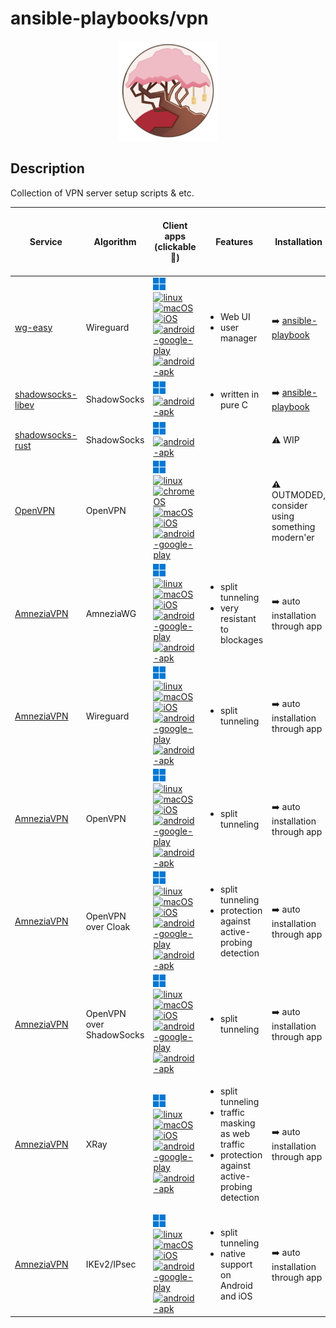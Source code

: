 # ansible-playbooks/vpn
<p align="center">
  <img src="https://github.com/Kseen715/imgs/blob/main/sakura_kharune.png?raw=true" width="160" height="160"/>
</p>

## Description
Collection of VPN server setup scripts & etc.

| Service | Algorithm | </br>Client apps</br>(clickable💅)</br><img width=220/>| Features | </br>Installation</br><img width=80/> |
| --- | ------ | ------- | -------- | --- |
| [wg-easy](https://github.com/wg-easy/wg-easy) | Wireguard | [<img src="https://raw.githubusercontent.com/devicons/devicon/6910f0503efdd315c8f9b858234310c06e04d9c0/icons/windows11/windows11-original.svg" title="windows" height="20"/>](https://download.wireguard.com/windows-client/wireguard-installer.exe) [<img src="https://github.com/user-attachments/assets/29013655-1aa9-4743-8dff-94a334cb447a" title="linux" height="20"/>](https://www.wireguard.com/install/) [<img src="https://github.com/user-attachments/assets/6a6e0a55-4fc8-4a07-b5dc-2a304501ffd8" title="macOS" height="20"/>](https://itunes.apple.com/us/app/wireguard/id1451685025?ls=1&mt=12) [<img src="https://github.com/user-attachments/assets/40aee79a-f3e4-40dc-b67d-149b6810f481" title="iOS" height="20"/>](https://itunes.apple.com/us/app/wireguard/id1441195209?ls=1&mt=8) [<img src="https://github.com/user-attachments/assets/7c73febd-b16c-4fd0-92d2-bd94b0e75f9c" title="android-google-play" height="20"/>](https://play.google.com/store/apps/details?id=com.wireguard.android) [<img src="https://github.com/user-attachments/assets/7c73febd-b16c-4fd0-92d2-bd94b0e75f9c" title="android-apk" height="20"/>](https://download.wireguard.com/android-client/com.wireguard.android-unknown.apk) | <ul><li>Web UI</li><li>user manager</li></ul> | ➡️ [ansible-playbook](https://github.com/Kseen715/ansible-playbooks/blob/main/vpn/wireguard-docker-deb.yml) | 
| [shadowsocks-libev](https://github.com/shadowsocks/shadowsocks-libev) | ShadowSocks | [<img src="https://raw.githubusercontent.com/devicons/devicon/6910f0503efdd315c8f9b858234310c06e04d9c0/icons/windows11/windows11-original.svg" title="windows" height="20"/>](https://github.com/shadowsocks/shadowsocks-windows) [<img src="https://github.com/user-attachments/assets/7c73febd-b16c-4fd0-92d2-bd94b0e75f9c" title="android-apk" height="20"/>](https://github.com/shadowsocks/shadowsocks-android) | <ul><li>written in pure C</li></ul> | ➡️ [ansible-playbook](https://github.com/Kseen715/ansible-playbooks/blob/main/vpn/shadowsocks-libev-docker-deb.yml) |
| [shadowsocks-rust](https://github.com/shadowsocks/shadowsocks-rust) | ShadowSocks | [<img src="https://raw.githubusercontent.com/devicons/devicon/6910f0503efdd315c8f9b858234310c06e04d9c0/icons/windows11/windows11-original.svg" title="windows" height="20"/>](https://github.com/shadowsocks/shadowsocks-windows) [<img src="https://github.com/user-attachments/assets/7c73febd-b16c-4fd0-92d2-bd94b0e75f9c" title="android-apk" height="20"/>](https://github.com/shadowsocks/shadowsocks-android) ||⚠️ WIP|
| [OpenVPN](https://openvpn.net/) | OpenVPN | [<img src="https://raw.githubusercontent.com/devicons/devicon/6910f0503efdd315c8f9b858234310c06e04d9c0/icons/windows11/windows11-original.svg" title="windows" height="20"/>](https://openvpn.net/downloads/openvpn-connect-v3-windows.msi) [<img src="https://github.com/user-attachments/assets/29013655-1aa9-4743-8dff-94a334cb447a" title="linux" height="20"/>](https://openvpn.net/openvpn-client-for-linux/) [<img src="https://github.com/user-attachments/assets/1f7d1915-492b-415f-a692-6b73a85798f9" title="chromeOS" height="20"/>](https://play.google.com/store/apps/details?id=net.openvpn.openvpn) [<img src="https://github.com/user-attachments/assets/6a6e0a55-4fc8-4a07-b5dc-2a304501ffd8" title="macOS" height="20"/>](https://openvpn.net/downloads/openvpn-connect-v3-macos.dmg) [<img src="https://github.com/user-attachments/assets/40aee79a-f3e4-40dc-b67d-149b6810f481" title="iOS" height="20"/>](https://itunes.apple.com/us/app/openvpn-connect/id590379981?mt=8) [<img src="https://github.com/user-attachments/assets/7c73febd-b16c-4fd0-92d2-bd94b0e75f9c" title="android-google-play" height="20"/>](https://play.google.com/store/apps/details?id=net.openvpn.openvpn) ||⚠️ OUTMODED, consider using something modern'er |
| [AmneziaVPN](https://github.com/amnezia-vpn/amnezia-client) | AmneziaWG | [<img src="https://raw.githubusercontent.com/devicons/devicon/6910f0503efdd315c8f9b858234310c06e04d9c0/icons/windows11/windows11-original.svg" title="windows" height="20"/>](https://github.com/amnezia-vpn/amnezia-client/releases) [<img src="https://github.com/user-attachments/assets/29013655-1aa9-4743-8dff-94a334cb447a" title="linux" height="20"/>](https://github.com/amnezia-vpn/amnezia-client/releases) [<img src="https://github.com/user-attachments/assets/6a6e0a55-4fc8-4a07-b5dc-2a304501ffd8" title="macOS" height="20"/>](https://github.com/amnezia-vpn/amnezia-client/releases) [<img src="https://github.com/user-attachments/assets/40aee79a-f3e4-40dc-b67d-149b6810f481" title="iOS" height="20"/>](https://apps.apple.com/us/app/amneziavpn/id1600529900) [<img src="https://github.com/user-attachments/assets/7c73febd-b16c-4fd0-92d2-bd94b0e75f9c" title="android-google-play" height="20"/>](https://play.google.com/store/search?q=amnezia+vpn&c=apps) [<img src="https://github.com/user-attachments/assets/7c73febd-b16c-4fd0-92d2-bd94b0e75f9c" title="android-apk" height="20"/>](https://github.com/amnezia-vpn/amnezia-client/releases) | <ul><li>split tunneling</li><li>very resistant to blockages</li></ul> | ➡️ auto installation through app |
| [AmneziaVPN](https://github.com/amnezia-vpn/amnezia-client) | Wireguard | [<img src="https://raw.githubusercontent.com/devicons/devicon/6910f0503efdd315c8f9b858234310c06e04d9c0/icons/windows11/windows11-original.svg" title="windows" height="20"/>](https://github.com/amnezia-vpn/amnezia-client/releases) [<img src="https://github.com/user-attachments/assets/29013655-1aa9-4743-8dff-94a334cb447a" title="linux" height="20"/>](https://github.com/amnezia-vpn/amnezia-client/releases) [<img src="https://github.com/user-attachments/assets/6a6e0a55-4fc8-4a07-b5dc-2a304501ffd8" title="macOS" height="20"/>](https://github.com/amnezia-vpn/amnezia-client/releases) [<img src="https://github.com/user-attachments/assets/40aee79a-f3e4-40dc-b67d-149b6810f481" title="iOS" height="20"/>](https://apps.apple.com/us/app/amneziavpn/id1600529900) [<img src="https://github.com/user-attachments/assets/7c73febd-b16c-4fd0-92d2-bd94b0e75f9c" title="android-google-play" height="20"/>](https://play.google.com/store/search?q=amnezia+vpn&c=apps) [<img src="https://github.com/user-attachments/assets/7c73febd-b16c-4fd0-92d2-bd94b0e75f9c" title="android-apk" height="20"/>](https://github.com/amnezia-vpn/amnezia-client/releases) | <ul><li>split tunneling</li></ul> | ➡️ auto installation through app |
| [AmneziaVPN](https://github.com/amnezia-vpn/amnezia-client) | OpenVPN | [<img src="https://raw.githubusercontent.com/devicons/devicon/6910f0503efdd315c8f9b858234310c06e04d9c0/icons/windows11/windows11-original.svg" title="windows" height="20"/>](https://github.com/amnezia-vpn/amnezia-client/releases) [<img src="https://github.com/user-attachments/assets/29013655-1aa9-4743-8dff-94a334cb447a" title="linux" height="20"/>](https://github.com/amnezia-vpn/amnezia-client/releases) [<img src="https://github.com/user-attachments/assets/6a6e0a55-4fc8-4a07-b5dc-2a304501ffd8" title="macOS" height="20"/>](https://github.com/amnezia-vpn/amnezia-client/releases) [<img src="https://github.com/user-attachments/assets/40aee79a-f3e4-40dc-b67d-149b6810f481" title="iOS" height="20"/>](https://apps.apple.com/us/app/amneziavpn/id1600529900) [<img src="https://github.com/user-attachments/assets/7c73febd-b16c-4fd0-92d2-bd94b0e75f9c" title="android-google-play" height="20"/>](https://play.google.com/store/search?q=amnezia+vpn&c=apps) [<img src="https://github.com/user-attachments/assets/7c73febd-b16c-4fd0-92d2-bd94b0e75f9c" title="android-apk" height="20"/>](https://github.com/amnezia-vpn/amnezia-client/releases) | <ul><li>split tunneling</li></ul> | ➡️ auto installation through app |
| [AmneziaVPN](https://github.com/amnezia-vpn/amnezia-client) | OpenVPN over Cloak | [<img src="https://raw.githubusercontent.com/devicons/devicon/6910f0503efdd315c8f9b858234310c06e04d9c0/icons/windows11/windows11-original.svg" title="windows" height="20"/>](https://github.com/amnezia-vpn/amnezia-client/releases) [<img src="https://github.com/user-attachments/assets/29013655-1aa9-4743-8dff-94a334cb447a" title="linux" height="20"/>](https://github.com/amnezia-vpn/amnezia-client/releases) [<img src="https://github.com/user-attachments/assets/6a6e0a55-4fc8-4a07-b5dc-2a304501ffd8" title="macOS" height="20"/>](https://github.com/amnezia-vpn/amnezia-client/releases) [<img src="https://github.com/user-attachments/assets/40aee79a-f3e4-40dc-b67d-149b6810f481" title="iOS" height="20"/>](https://apps.apple.com/us/app/amneziavpn/id1600529900) [<img src="https://github.com/user-attachments/assets/7c73febd-b16c-4fd0-92d2-bd94b0e75f9c" title="android-google-play" height="20"/>](https://play.google.com/store/search?q=amnezia+vpn&c=apps) [<img src="https://github.com/user-attachments/assets/7c73febd-b16c-4fd0-92d2-bd94b0e75f9c" title="android-apk" height="20"/>](https://github.com/amnezia-vpn/amnezia-client/releases) | <ul><li>split tunneling</li><li>protection against active-probing detection</li></ul> | ➡️ auto installation through app |
| [AmneziaVPN](https://github.com/amnezia-vpn/amnezia-client) | OpenVPN over ShadowSocks | [<img src="https://raw.githubusercontent.com/devicons/devicon/6910f0503efdd315c8f9b858234310c06e04d9c0/icons/windows11/windows11-original.svg" title="windows" height="20"/>](https://github.com/amnezia-vpn/amnezia-client/releases) [<img src="https://github.com/user-attachments/assets/29013655-1aa9-4743-8dff-94a334cb447a" title="linux" height="20"/>](https://github.com/amnezia-vpn/amnezia-client/releases) [<img src="https://github.com/user-attachments/assets/6a6e0a55-4fc8-4a07-b5dc-2a304501ffd8" title="macOS" height="20"/>](https://github.com/amnezia-vpn/amnezia-client/releases) [<img src="https://github.com/user-attachments/assets/40aee79a-f3e4-40dc-b67d-149b6810f481" title="iOS" height="20"/>](https://apps.apple.com/us/app/amneziavpn/id1600529900) [<img src="https://github.com/user-attachments/assets/7c73febd-b16c-4fd0-92d2-bd94b0e75f9c" title="android-google-play" height="20"/>](https://play.google.com/store/search?q=amnezia+vpn&c=apps) [<img src="https://github.com/user-attachments/assets/7c73febd-b16c-4fd0-92d2-bd94b0e75f9c" title="android-apk" height="20"/>](https://github.com/amnezia-vpn/amnezia-client/releases) | <ul><li>split tunneling</li></ul> | ➡️ auto installation through app |
| [AmneziaVPN](https://github.com/amnezia-vpn/amnezia-client) | XRay | [<img src="https://raw.githubusercontent.com/devicons/devicon/6910f0503efdd315c8f9b858234310c06e04d9c0/icons/windows11/windows11-original.svg" title="windows" height="20"/>](https://github.com/amnezia-vpn/amnezia-client/releases) [<img src="https://github.com/user-attachments/assets/29013655-1aa9-4743-8dff-94a334cb447a" title="linux" height="20"/>](https://github.com/amnezia-vpn/amnezia-client/releases) [<img src="https://github.com/user-attachments/assets/6a6e0a55-4fc8-4a07-b5dc-2a304501ffd8" title="macOS" height="20"/>](https://github.com/amnezia-vpn/amnezia-client/releases) [<img src="https://github.com/user-attachments/assets/40aee79a-f3e4-40dc-b67d-149b6810f481" title="iOS" height="20"/>](https://apps.apple.com/us/app/amneziavpn/id1600529900) [<img src="https://github.com/user-attachments/assets/7c73febd-b16c-4fd0-92d2-bd94b0e75f9c" title="android-google-play" height="20"/>](https://play.google.com/store/search?q=amnezia+vpn&c=apps) [<img src="https://github.com/user-attachments/assets/7c73febd-b16c-4fd0-92d2-bd94b0e75f9c" title="android-apk" height="20"/>](https://github.com/amnezia-vpn/amnezia-client/releases) | <ul><li>split tunneling</li><li>traffic masking as web traffic</li><li>protection against active-probing detection</li></ul> | ➡️ auto installation through app |
| [AmneziaVPN](https://github.com/amnezia-vpn/amnezia-client) | IKEv2/IPsec | [<img src="https://raw.githubusercontent.com/devicons/devicon/6910f0503efdd315c8f9b858234310c06e04d9c0/icons/windows11/windows11-original.svg" title="windows" height="20"/>](https://github.com/amnezia-vpn/amnezia-client/releases) [<img src="https://github.com/user-attachments/assets/29013655-1aa9-4743-8dff-94a334cb447a" title="linux" height="20"/>](https://github.com/amnezia-vpn/amnezia-client/releases) [<img src="https://github.com/user-attachments/assets/6a6e0a55-4fc8-4a07-b5dc-2a304501ffd8" title="macOS" height="20"/>](https://github.com/amnezia-vpn/amnezia-client/releases) [<img src="https://github.com/user-attachments/assets/40aee79a-f3e4-40dc-b67d-149b6810f481" title="iOS" height="20"/>](https://apps.apple.com/us/app/amneziavpn/id1600529900) [<img src="https://github.com/user-attachments/assets/7c73febd-b16c-4fd0-92d2-bd94b0e75f9c" title="android-google-play" height="20"/>](https://play.google.com/store/search?q=amnezia+vpn&c=apps) [<img src="https://github.com/user-attachments/assets/7c73febd-b16c-4fd0-92d2-bd94b0e75f9c" title="android-apk" height="20"/>](https://github.com/amnezia-vpn/amnezia-client/releases) | <ul><li>split tunneling</li><li>native support on Android and iOS</li></ul> | ➡️ auto installation through app |
